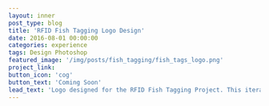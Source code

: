 ```yaml
---
layout: inner
post_type: blog
title: 'RFID Fish Tagging Logo Design'
date: 2016-08-01 00:00:00
categories: experience
tags: Design Photoshop
featured_image: '/img/posts/fish_tagging/fish_tags_logo.png'
project_link:
button_icon: 'cog'
button_text: 'Coming Soon'
lead_text: 'Logo designed for the RFID Fish Tagging Project. This iteration of the app was designed for out initial testers in Hawaii.'
---
```

